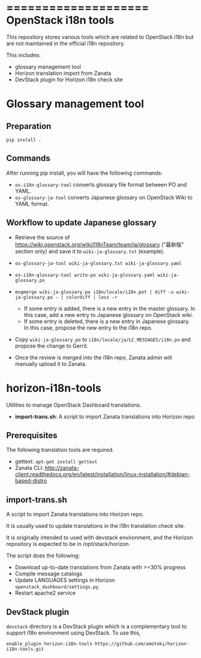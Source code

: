 ====================
OpenStack i18n tools
====================

This repository stores various tools which are related to OpenStack i18n
but are not maintained in the official i18n repository.

This includes:

* glossary management tool
* Horizon translation import from Zanata
* DevStack plugin for Horizon i18n check site

Glossary management tool
========================

Preparation
-----------

``pip install .``

Commands
--------

After running pip install, you will have the following commands:

* ``os-i18n-glossary-tool`` converts glossary file format between PO and YAML.
* ``os-glossary-ja-tool`` converts Japanese glossary on OpenStack Wiki to YAML format.

Workflow to update Japanese glossary
------------------------------------

* Retrieve the source of https://wiki.openstack.org/wiki/I18nTeam/team/ja/glossary
  ("最新版" section only) and save it to ``wiki-ja-glossary.txt`` (example).
* ``os-glossary-ja-tool wiki-ja-glossary.txt wiki-ja-glossary.yaml``
* ``os-i18n-glossary-tool write-po wiki-ja-glossary.yaml wiki-ja-glossary.po``
* ``msgmerge wiki-ja-glossary.po i18n/locale/i18n.pot | diff -u wiki-ja-glossary.po - | colordiff | less -r``

  * If some entry is added, there is a new entry in the master glossary.
    In this case, add a new entry to Japanese glossary on OpenStack wiki.
  * If some entry is deleted, there is a new entry in Japanese glossary.
    In this case, propose the new entry to the i18n repo.

* Copy ``wiki-ja-glossary.po`` to ``i18n/locale/ja/LC_MESSAGES/i18n.po``
  and propose the change to Gerrit.
* Once the review is merged into the i18n repo, Zanata admin will manually
  upload it to Zanata.

horizon-i18n-tools
==================

Utilities to manage OpenStack Dashboard translations.

* **import-trans.sh**: A script to import Zanata translations into Horizon repo

Prerequisites
-------------

The following translation tools are required.

* gettext: ``apt-get install gettext``
* Zanata CLI: http://zanata-client.readthedocs.org/en/latest/installation/linux-installation/#debian-based-distro

import-trans.sh
---------------

A script to import Zanata translations into Horizon repo.

It is usually used to update translations in the i18n translation check site.

It is originally intended to used with devstack environment, and
the Horizon repository is expected to be in /opt/stack/horizon.

The script does the following:

* Download up-to-date translations from Zanata with >=30% progress
* Compile message catalogs
* Update LANGUAGES settings in Horizon ``openstack_dashboard/settings.py``
* Restart apache2 service

DevStack plugin
---------------

``devstack`` directory is a DevStack plugin which is a complementary tool
to support i18n environment using DevStack.
To use this,

    enable_plugin horizon-i18n-tools https://github.com/amotoki/horizon-i18n-tools.git
